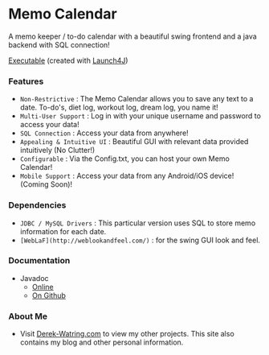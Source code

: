 # Memo Calendar
A memo keeper / to-do calendar with a beautiful swing frontend and a java backend with SQL connection!

[Executable](https://www.dropbox.com/s/4vyphqqnty0pro1/MemoCalendar.exe?dl=0) (created with [Launch4J](http://launch4j.sourceforge.net/))

### Features
* `Non-Restrictive` : The Memo Calendar allows you to save any text to a date. To-do's, diet log, workout log, dream log, you name it!
* `Multi-User Support` : Log in with your unique username and password to access your data!
* `SQL Connection` : Access your data from anywhere!
* `Appealing & Intuitive UI` : Beautiful GUI with relevant data provided intuitively (No Clutter!)
* `Configurable` : Via the Config.txt, you can host your own Memo Calendar!
* `Mobile Support` : Access your data from any Android/iOS device! (Coming Soon)!

### Dependencies
* `JDBC / MySQL Drivers` : This particular version uses SQL to store memo information for each date.
* `[WebLaF](http://weblookandfeel.com/)` : for the swing GUI look and feel.

### Documentation
* Javadoc
  * [Online](http://sorrycounter.xyz/MemoCal/Documentation/)
  * [On Github](https://github.com/dwatring/Memo-Calendar/tree/master/doc)

### About Me
* Visit [Derek-Watring.com](http://Derek-Watring.com/) to view my other projects. This site also contains my blog and other personal information. 
